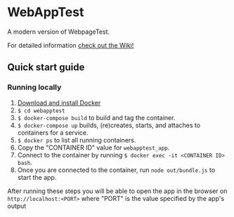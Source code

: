 # WebAppTest

A modern version of WebpageTest.

For detailed information [check out the Wiki!](https://github.com/jameshopkins/webapptest/wiki)

## Quick start guide

### Running locally

1. [Download and install Docker](https://docs.docker.com/engine/installation/)
2. `$ cd webapptest`
3. `$ docker-compose build` to build and tag the container.
4. `$ docker-compose up` builds, (re)creates, starts, and attaches to containers for a service.
5. `$ docker ps` to list all running containers.
6. Copy the "CONTAINER ID" value for `webapptest_app`.
7. Connect to the container by running `$ docker exec -it <CONTAINER ID> bash`.
8. Once you are connected to the container, run `node out/bundle.js` to start the app.

After running these steps you will be able to open the app in the browser on
`http://localhost:<PORT>` where "PORT" is the value specified by the app's output
